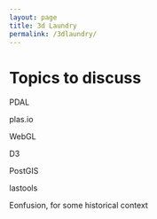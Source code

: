 ```yaml
---
layout: page
title: 3d Laundry
permalink: /3dlaundry/
---
```


# Topics to discuss

PDAL

plas.io 

WebGL

D3

PostGIS

lastools

Eonfusion, for some historical context